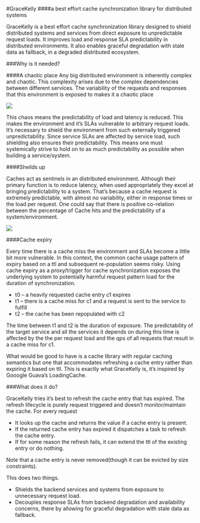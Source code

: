 #GraceKelly
####a best effort cache synchronization library for distributed systems

GraceKelly is a best effort cache synchronization library designed to
shield distributed systems and services from direct exposure to
unpredictable request loads. It improves load and response SLA
predictability in distributed environments. It also enables graceful
degradation with stale data as fallback, in a degraded distributed ecosystem.

###Why is it needed?

####A chaotic place
Any big distributed environment is inherently complex and chaotic. This
complexity arises due to the complex dependencies between different
services. The variability of the requests and responses that this
environment is exposed to makes it a chaotic place

<img src="https://img3a.flixcart.com//www/promos/new/20130905-115236-soa.png">

This chaos means the predictability of load and latency is
reduced. This makes the environment and it’s SLAs vulnerable to arbitrary
request loads. It’s necessary to shield the environment from such
externally triggered unpredictability. Since service SLAs are affected
by service load, such shielding also ensures their predictability. This
means one must systemically strive to hold on to as much predictability as
possible when building a service/system.

####Sheilds up

Caches act as sentinels in an distributed environment. Although their primary
function is to reduce latency, when used appropriately they excel at
bringing predictability to a system. That’s because a cache request is
extremely predictable, with almost no variability, either in response
times or the load per request. One could say that there is positive
co-relation between the percentage of Cache hits and the
predictability of a system/environment.

<img src="https://img1a.flixcart.com//www/promos/new/20130905-115342-soa-cached.png">

####Cache expiry

Every time there is a cache miss the environment and 
SLAs become a little bit more vulnerable. In this context, the common
cache usage pattern of expiry based on a ttl and subsequent
re-population seems risky. Using cache expiry as a
proxy/trigger for cache synchronization exposes the underlying system
to potentially harmful request pattern load for the duration of
synchronization.

- t0 – a heavily requested cache entry c1 expires
- t1 – there is a cache miss for c1 and a request is sent to the service to fulfill
- t2 – the cache has been repopulated with c2

The time between t1 and t2 is the duration of exposure. The
predictability of the target service and all the services it depends
on during this time is affected by the the per request load and the
qps of all requests that result in a cache miss for c1.

What would be good to have is a cache library with regular caching
semantics but one that accommodates refreshing a cache entry rather
than expiring it based on ttl. This is exactly what GraceKelly is,
it’s inspired by Gooogle Guava’s LoadingCache.

###What does it do?

GraceKelly tries it’s best to refresh the cache entry that has
expired. The refresh lifecycle is purely request triggered and doesn’t
monitor/maintain the cache. For every request

- It looks up the cache and returns the value if a cache entry is present.
- If the returned cache entry has expired it dispatches a task to refresh the cache entry.
- If for some reason the refresh fails, it can extend the ttl of the existing entry or do nothing.

Note that a cache entry is never removed(though it can be evicted by
size constraints).

This does two things.

- Shields the backend services and systems from exposure to unnecessary request load.  
- Decouples response SLAs from backend degradation and availability concerns, there by allowing for graceful degradation with stale data as fallback.
